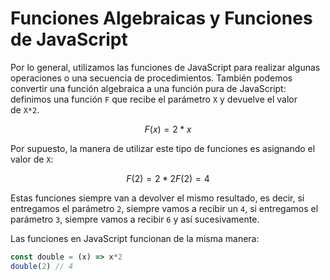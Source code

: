 # Funciones Algebraicas y Funciones de JavaScript
Por lo general, utilizamos las funciones de JavaScript para realizar algunas operaciones o una secuencia de procedimientos. También podemos convertir una función algebraica a una función pura de JavaScript: definimos una función `F` que recibe el parámetro `X` y devuelve el valor de `X*2`.

```math
F(x) = 2 * x
```

Por supuesto, la manera de utilizar este tipo de funciones es asignando el valor de `X`:

```math
F(2) = 2 * 2
F(2) = 4
```

Estas funciones siempre van a devolver el mismo resultado, es decir, si entregamos el parámetro `2`, siempre vamos a recibir un `4`, si entregamos el parámetro `3`, siempre vamos a recibir `6` y así sucesivamente.

Las funciones en JavaScript funcionan de la misma manera:

```js
const double = (x) => x*2
double(2) // 4
```

